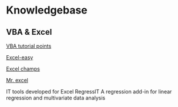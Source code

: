 # Knowledgebase




## VBA & Excel


[VBA tutorial points](https://www.tutorialspoint.com/vba/index.htm)   

[Excel-easy](https://www.excel-easy.com/vba.html)

[Excel champs](https://excelchamps.com/vba/)

[Mr. excel](https://www.mrexcel.com/board/)

IT tools developed for Excel
RegressIT                                                                         A regression add-in for linear regression and multivariate data analysis


